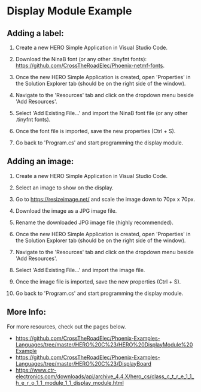 # Display Module Example

## Adding a label:

1. Create a new HERO Simple Application in Visual Studio Code.

2. Download the NinaB font (or any other .tinyfnt fonts): https://github.com/CrossTheRoadElec/Phoenix-netmf-fonts.

3. Once the new HERO Simple Application is created, open 'Properties' in the Solution Explorer tab (should be on the right side of the window).

4. Navigate to the 'Resources' tab and click on the dropdown menu beside 'Add Resources'. 

5. Select 'Add Existing File...' and import the NinaB font file (or any other .tinyfnt fonts).

6. Once the font file is imported, save the new properties (Ctrl + S).

7. Go back to 'Program.cs' and start programming the display module.


## Adding an image:

1. Create a new HERO Simple Application in Visual Studio Code.

2. Select an image to show on the display.

3. Go to https://resizeimage.net/ and scale the image down to 70px x 70px.

4. Download the image as a JPG image file.

5. Rename the downloaded JPG image file (highly recommended).

6. Once the new HERO Simple Application is created, open 'Properties' in the Solution Explorer tab (should be on the right side of the window).

7. Navigate to the 'Resources' tab and click on the dropdown menu beside 'Add Resources'. 

8. Select 'Add Existing File...' and import the image file.

9. Once the image file is imported, save the new properties (Ctrl + S).

10. Go back to 'Program.cs' and start programming the display module.


## More Info:
For more resources, check out the pages below.
- https://github.com/CrossTheRoadElec/Phoenix-Examples-Languages/tree/master/HERO%20C%23/HERO%20DisplayModule%20Example
- https://github.com/CrossTheRoadElec/Phoenix-Examples-Languages/tree/master/HERO%20C%23/DisplayBoard
- https://www.ctr-electronics.com/downloads/api/archive_4.4.X/hero_cs/class_c_t_r_e_1_1_h_e_r_o_1_1_module_1_1_display_module.html
